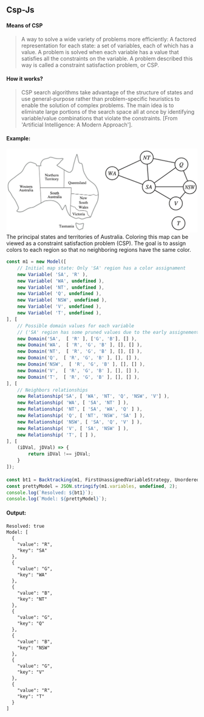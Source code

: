 Csp-Js
---
#### Means of CSP
> A way to solve a wide variety of problems more efficiently: 
> A factored representation for each state: a set of variables, each of which has a value. 
> A problem is solved when each variable has a value that satisfies all the constraints on the variable. 
> A problem described this way is called a constraint satisfaction problem, or CSP.
#### How it works?
> CSP search algorithms take advantage of the structure of states and use general-purpose rather than 
> problem-specific heuristics to enable the solution of complex problems. 
> The main idea is to eliminate large portions of the search space all at once by identifying 
> variable/value combinations that violate the constraints.
> [From 'Artificial Intelligence: A Modern Approach'].
#### Example:
![demo_image](demo-img.png)
The principal states and territories of Australia. Coloring this map can be viewed as a constraint satisfaction problem (CSP). 
The goal is to assign colors to each region so that no neighboring regions have the same color.
```javascript
const m1 = new Model([
    // Initial map state: Only 'SA' region has a color assignament
    new Variable( 'SA', 'R' ),
    new Variable( 'WA', undefined ),
    new Variable( 'NT', undefined ),
    new Variable( 'Q', undefined ),
    new Variable( 'NSW', undefined ),
    new Variable( 'V', undefined ),
    new Variable( 'T', undefined ),
], [
    // Possible domain values for each variable 
    // ('SA' region has some pruned values due to the early assignement).
    new Domain('SA',  [ 'R' ], ['G', 'B'], [] ),
    new Domain('WA',  [ 'R', 'G', 'B' ], [], [] ),
    new Domain('NT',  [ 'R', 'G', 'B' ], [], [] ),
    new Domain('Q',  [ 'R', 'G', 'B' ], [], [] ),
    new Domain('NSW',  [ 'R', 'G', 'B' ], [], [] ),
    new Domain('V',  [ 'R', 'G', 'B' ], [], [] ),
    new Domain('T',  [ 'R', 'G', 'B' ], [], [] ),
], [
    // Neighbors relationships
    new Relationship('SA', [ 'WA', 'NT', 'Q', 'NSW', 'V'] ),
    new Relationship( 'WA', [ 'SA', 'NT' ] ),
    new Relationship( 'NT', [ 'SA', 'WA', 'Q' ] ),
    new Relationship( 'Q', [ 'NT', 'NSW', 'SA' ] ),
    new Relationship( 'NSW', [ 'SA', 'Q', 'V' ] ),
    new Relationship( 'V', [ 'SA', 'NSW' ] ),
    new Relationship( 'T', [ ] ),
], [
    (iDVal, jDVal) => {
        return iDVal !== jDVal;
    }
]);

const bt1 = Backtracking(m1, FirstUnassignedVariableStrategy, UnorderedDomainValuesStrategy, NoInference);
const prettyModel = JSON.stringify(m1.variables, undefined, 2);
console.log(`Resolved: ${bt1}`);
console.log(`Model: ${prettyModel}`);
```
#### Output:
```shell
Resolved: true
Model: [
  {
    "value": "R",
    "key": "SA"
  },
  {
    "value": "G",
    "key": "WA"
  },
  {
    "value": "B",
    "key": "NT"
  },
  {
    "value": "G",
    "key": "Q"
  },
  {
    "value": "B",
    "key": "NSW"
  },
  {
    "value": "G",
    "key": "V"
  },
  {
    "value": "R",
    "key": "T"
  }
]
```
